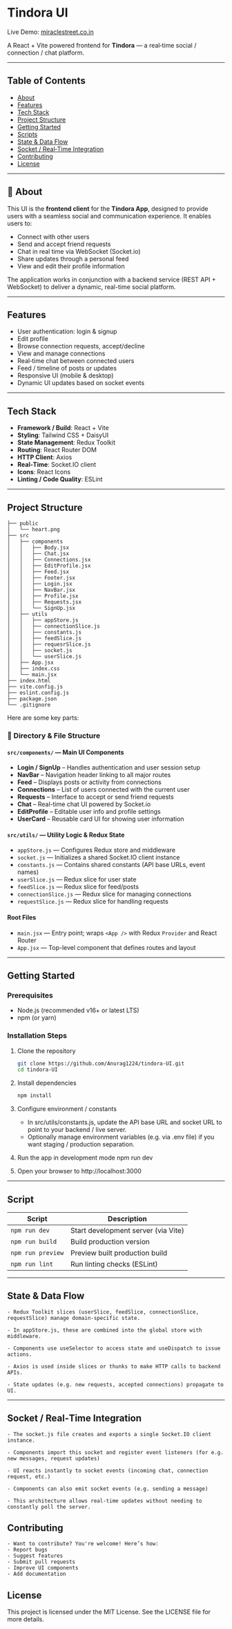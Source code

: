 # Tindora UI

Live Demo: [miraclestreet.co.in](https://themiraclestreet.co.in/login)

A React + Vite powered frontend for **Tindora** — a real‑time social / connection / chat platform.

---

## Table of Contents

- [About](#about)  
- [Features](#features)  
- [Tech Stack](#tech-stack)  
- [Project Structure](#project-structure)  
- [Getting Started](#getting-started)  
- [Scripts](#scripts)  
- [State & Data Flow](#state--data-flow)  
- [Socket / Real‑Time Integration](#socket--real-time-integration) 
- [Contributing](#Contributing) 
- [License](#license)  

---
## 📌 About

This UI is the **frontend client** for the **Tindora App**, designed to provide users with a seamless social and communication experience. It enables users to:

- Connect with other users  
- Send and accept friend requests  
- Chat in real time via WebSocket (Socket.io)  
- Share updates through a personal feed  
- View and edit their profile information  

The application works in conjunction with a backend service (REST API + WebSocket) to deliver a dynamic, real-time social platform.


---

## Features

- User authentication: login & signup  
- Edit profile  
- Browse connection requests, accept/decline  
- View and manage connections  
- Real‑time chat between connected users  
- Feed / timeline of posts or updates  
- Responsive UI (mobile & desktop)  
- Dynamic UI updates based on socket events  

---

## Tech Stack

- **Framework / Build**: React + Vite  
- **Styling**: Tailwind CSS + DaisyUI  
- **State Management**: Redux Toolkit  
- **Routing**: React Router DOM  
- **HTTP Client**: Axios  
- **Real‑Time**: Socket.IO client  
- **Icons**: React Icons  
- **Linting / Code Quality**: ESLint  

---

## Project Structure
   ```
   ├── public
   │   └── heart.png
   ├── src
   │   ├── components
   │   │   ├── Body.jsx
   │   │   ├── Chat.jsx
   │   │   ├── Connections.jsx
   │   │   ├── EditProfile.jsx
   │   │   ├── Feed.jsx
   │   │   ├── Footer.jsx
   │   │   ├── Login.jsx
   │   │   ├── NavBar.jsx
   │   │   ├── Profile.jsx
   │   │   ├── Requests.jsx
   │   │   └── SignUp.jsx
   │   ├── utils
   │   │   ├── appStore.js
   │   │   ├── connectionSlice.js
   │   │   ├── constants.js
   │   │   ├── feedSlice.js
   │   │   ├── requesrSlice.js
   │   │   ├── socket.js
   │   │   └── userSlice.js
   │   ├── App.jsx
   │   ├── index.css
   │   └── main.jsx
   ├── index.html
   ├── vite.config.js
   ├── eslint.config.js
   ├── package.json
   └── .gitignore
```
Here are some key parts:

### 📁 Directory & File Structure

#### `src/components/` — Main UI Components

- **Login / SignUp** – Handles authentication and user session setup  
- **NavBar** – Navigation header linking to all major routes  
- **Feed** – Displays posts or activity from connections  
- **Connections** – List of users connected with the current user  
- **Requests** – Interface to accept or send friend requests  
- **Chat** – Real-time chat UI powered by Socket.io  
- **EditProfile** – Editable user info and profile settings  
- **UserCard** – Reusable card UI for showing user information  

#### `src/utils/` — Utility Logic & Redux State

- `appStore.js` — Configures Redux store and middleware  
- `socket.js` — Initializes a shared Socket.IO client instance  
- `constants.js` — Contains shared constants (API base URLs, event names)  
- `userSlice.js` — Redux slice for user state  
- `feedSlice.js` — Redux slice for feed/posts  
- `connectionSlice.js` — Redux slice for managing connections  
- `requestSlice.js` — Redux slice for handling requests  

#### Root Files

- `main.jsx` — Entry point; wraps `<App />` with Redux `Provider` and React Router  
- `App.jsx` — Top-level component that defines routes and layout  

---

## Getting Started

### Prerequisites

- Node.js (recommended v16+ or latest LTS)  
- npm (or yarn)  

### Installation Steps

1. Clone the repository  
   ```bash
   git clone https://github.com/Anurag1224/tindora-UI.git
   cd tindora-UI

2. Install dependencies
    ```bash
    npm install 

3. Configure environment / constants
    - In src/utils/constants.js, update the API base URL and socket URL to point to your backend / live server.
    - Optionally manage environment variables (e.g. via .env file) if you want staging / production separation.

4. Run the app in development mode
    npm run dev

5. Open your browser to http://localhost:3000

---

## Script

| Script            | Description                         |
| ----------------- | ----------------------------------- |
| `npm run dev`     | Start development server (via Vite) |
| `npm run build`   | Build production version            |
| `npm run preview` | Preview built production build      |
| `npm run lint`    | Run linting checks (ESLint)         |

---

## State & Data Flow

    - Redux Toolkit slices (userSlice, feedSlice, connectionSlice, requestSlice) manage domain-specific state.

    - In appStore.js, these are combined into the global store with middleware.

    - Components use useSelector to access state and useDispatch to issue actions.

    - Axios is used inside slices or thunks to make HTTP calls to backend APIs.

    - State updates (e.g. new requests, accepted connections) propagate to UI.

---

## Socket / Real‑Time Integration
   
    - The socket.js file creates and exports a single Socket.IO client instance.

    - Components import this socket and register event listeners (for e.g. new messages, request updates)

    - UI reacts instantly to socket events (incoming chat, connection request, etc.)

    - Components can also emit socket events (e.g. sending a message)

    - This architecture allows real-time updates without needing to constantly poll the server.

## Contributing

    - Want to contribute? You're welcome! Here’s how:
    - Report bugs
    - Suggest features
    - Submit pull requests
    - Improve UI components
    - Add documentation

## License

This project is licensed under the MIT License. See the LICENSE
 file for more details.

